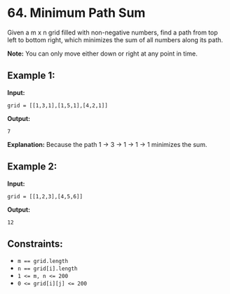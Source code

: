# 64. Minimum Path Sum

Given a m x n grid filled with non-negative numbers, find a path from top left to bottom right, which minimizes the sum of all numbers along its path.

**Note:** You can only move either down or right at any point in time.

## Example 1:

**Input:** 
```
grid = [[1,3,1],[1,5,1],[4,2,1]]
```
**Output:** 
```
7
```
**Explanation:** Because the path 1 → 3 → 1 → 1 → 1 minimizes the sum.

## Example 2:

**Input:** 
```
grid = [[1,2,3],[4,5,6]]
```
**Output:** 
```
12
```

## Constraints:

- `m == grid.length`
- `n == grid[i].length`
- `1 <= m, n <= 200`
- `0 <= grid[i][j] <= 200`